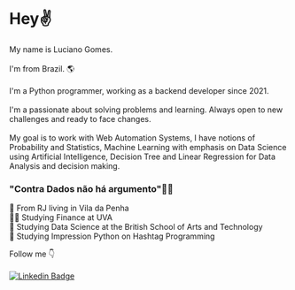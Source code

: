 # Hey✌ 

My name is Luciano Gomes.<br><br>
I'm from Brazil. 🌎 <br><br>
I'm a Python programmer, working as a backend developer since 2021.<br><br>
I'm a passionate about solving problems and learning. Always open to new challenges and ready to face changes. <br><br>
My goal is to work with Web Automation Systems, I have notions of Probability and Statistics, Machine Learning with emphasis on Data Science using Artificial Intelligence, Decision Tree and Linear Regression for Data Analysis and decision making.

### "Contra Dados não há argumento"👩‍💻

📍 From RJ living in Vila da Penha
<br>
👨‍🎓 Studying Finance at UVA
<br>
🧩 Studying Data Science at the British School of Arts and Technology
<br>
🎯 Studying Impression Python on Hashtag Programming

Follow me 👇
<br><br>
[![Linkedin Badge](https://img.shields.io/badge/-LucianoGomes-6633cc?style=flat-square&logo=Linkedin&logoColor=white&link=https://www.linkedin.com/in/luciano-gomes-96166759/)](https://www.linkedin.com/in/luciano-gomes-96166759/)
